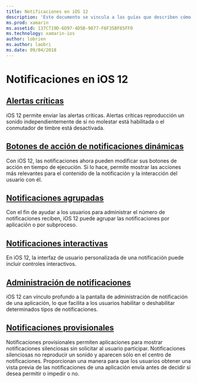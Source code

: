 ```yaml
---
title: Notificaciones en iOS 12
description: 'Este documento se vincula a las guías que describen cómo usar diversas características relacionadas con notificaciones introducidas en iOS 12: notificaciones provisionales, agrupados de las notificaciones, administración de notification, notificaciones interactivas, botones de acción de notificación dinámico, y las alertas críticas.'
ms.prod: xamarin
ms.assetid: 137C719D-6D97-4D5B-9877-F6F35BF85FF0
ms.technology: xamarin-ios
author: lobrien
ms.author: laobri
ms.date: 09/04/2018
---
```

# <a name="notifications-in-ios-12"></a>Notificaciones en iOS 12

## <a name="critical-alertscritical-alertsmd"></a>[Alertas críticas](critical-alerts.md)

iOS 12 permite enviar las alertas críticas. Alertas críticas reproducción un sonido independientemente de si no molestar está habilitada o el conmutador de timbre está desactivada.

## <a name="dynamic-notification-action-buttonsdynamic-actionsmd"></a>[Botones de acción de notificaciones dinámicas](dynamic-actions.md)

Con iOS 12, las notificaciones ahora pueden modificar sus botones de acción en tiempo de ejecución.
Si lo hace, permite mostrar las acciones más relevantes para el contenido de la notificación y la interacción del usuario con él.

## <a name="grouped-notificationsgroupedmd"></a>[Notificaciones agrupadas](grouped.md)

Con el fin de ayudar a los usuarios para administrar el número de notificaciones reciben, iOS 12 puede agrupar las notificaciones por aplicación o por subproceso.

## <a name="interactive-notificationsinteractivemd"></a>[Notificaciones interactivas](interactive.md)

En iOS 12, la interfaz de usuario personalizada de una notificación puede incluir controles interactivos.

## <a name="notification-managementmanagementmd"></a>[Administración de notificaciones](management.md)

iOS 12 can vínculo profundo a la pantalla de administración de notificación de una aplicación, lo que facilita a los usuarios habilitar o deshabilitar determinados tipos de notificaciones.

## <a name="provisional-notificationsprovisionalmd"></a>[Notificaciones provisionales](provisional.md)

Notificaciones provisionales permiten aplicaciones para mostrar notificaciones silenciosas sin solicitar al usuario participar. Notificaciones silenciosas no reproducir un sonido y aparecen sólo en el centro de notificaciones. Proporcionan una manera para que los usuarios obtener una vista previa de las notificaciones de una aplicación envía antes de decidir si desea permitir o impedir o no.
